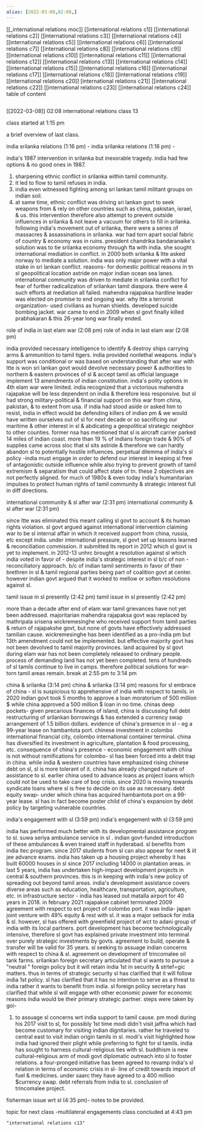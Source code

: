 ```yaml
---
alias: [2022-03-08,02:08,]
---
```

[[_international relations moc]] [[international relations c1]] [[international relations c2]] [[international relations c3]] [[international relations c4]] [[international relations c5]] [[international relations c6]] [[international relations c7]] [[international relations c8]] [[international relations c9]] [[international relations c10]]
[[international relations c11]] [[international relations c12]] [[international relations c13]] [[international relations c14]]  [[international relations c15]] [[international relations c16]] [[international relations c17]] [[international relations c18]] [[international relations c19]] [[international relations c20]]
[international relations c21]]  [[international relations c22]] [[international relations c23]] [[international relations c24]]
table of content
```toc
```

[[2022-03-08]] 02:08
international relations class 13

class started at 1:15 pm

a brief overview of last class.

india srilanka relations (1:16 pm) - 
india srilanka relations (1:16 pm) - 

india's 1987 intervention in srilanka but inexorable tragedy.
india had few options & no good ones in 1987.
1. sharpening ethnic conflict in srilanka within tamil community.
2. it led to flow to tamil refuses in india.
3. india even witnessed fighting among sri lankan tamil militant groups on indian soil.
4. at same time, ethnic conflict was driving sri lankan govt to seek weapons from & rely on other countries such as china, pakistan, israel, & us.
this intervention therefore also attempt to prevent outside influences in srilanka & not leave a vacuum for others to fill in srilanka.
following india's movement out of srilanka, there were a series of massacres & assassinations in srilanka.
war had torn apart social fabric of country & economy was in ruins.
president chandrika bandaranaike's solution was to tie srilanka economy through fta with india.
she sought international mediation in conflict.
in 2000 both srilanka & ltte asked norway to mediate a solution.
india was only major power with a vital stake in sri lankan conflict.
reasons-
for domestic political reasons in tn
sl geopolitical location astride on major indian ocean sea lanes.
international community was driven to mediate in srilanka conflict for fear of further radicalization of srilankan tamil diaspora.
there were 4 such efforts at mediation all failed.
mahendra rajapaksa hardline leader was elected on promise to end ongoing war.
why  ltte a terrorist organization-
used civilians as human shields.
developed suicide bombing jacket.
war came to end in 2009 when sl govt finally killed prabhakaran & this 26-year long war finally ended.

role of india in last elam war (2:08 pm)
role of india in last elam war (2:08 pm)

india provided necessary intelligence to identify & destroy ships carrying arms & ammunition to tamil tigers.
india provided nonlethal weapons.
india's support was conditional or was based on understanding that after war with ltte is won sri lankan govt would devolve necessary power & authorities to northern & eastern provinces of sl & accept tamil as official language implement 13 amendments of indian constitution.
india's polity options in 4th elam war were limited. 
india recognized that a victorious mahendra rajapakse will be less dependent on india & therefore less responsive.
but sl had strong military-political & financial support on this war from china, pakistan, & to extent from usa.
if india had stood aside or asked him to resist, india in effect would be defending killers of indian pm & we would have written ourselves out of sl for next decade or so sacrificing our maritime & other interest in sl & abdicating a geopolitical strategic neighbor to other counties.
former nsa has mentioned that sl is aircraft carrier parked 14 miles of indian coast.
more than 19 % of indians foreign trade & 90% of supplies came across sloc that sl sits astride & therefore we can hardly abandon sl to potentially hostile influences.
perpetual dilemma of india's  sl policy -india must engage in order to defend our interest in keeping sl free of antagonistic outside influence while also trying to prevent growth of tamil extremism & separatism that could affect state of tn.
these 2 objectives are not perfectly aligned.
for much of 1980s & even today india's humanitarian impulses to protect human rights of tamil community & strategic interest full in diff directions.

international community & sl after war (2:31 pm)
international community & sl after war (2:31 pm)

since ltte was eliminated this meant calling sl govt to account & its human rights violation.
sl govt argued against international intervention claiming war to be sl internal affair in which it received support from china, russia, etc except india.
under international pressure, sl govt set up lessons learned & reconciliation commission.
it submitted its report in 2012 which sl govt is yet to implement.
in 2012-13 unhrc  brought a resolution against sl which india voted in favor of - 
despite india's strategic interest in sl 
 b/c of non - reconciliatory approach.
 b/c of indian tamil sentiments in favor of their brethren in sl & tamil regional parties being part of coalition govt at center.
however indian govt argued that it worked to mellow or soften resolutions against sl.

tamil issue in sl presently (2:42 pm)
tamil issue in sl presently (2:42 pm)

more than a decade after end of elam war tamil grievances have not yet been addressed.
majoritarian mahendra rajapaksa govt was replaced by mathripala srisena wickremesinghe who received support from tamil parties & return of rajapakshe govt, but none of govts have effectively addressed tamilian cause.
wickremesinghe has been identified as a pro-india pm but 13th amendment could not be implemented.
but effective majority govt has not been devolved to tamil majority provinces.
land acquired by sl govt during elam war has not been completely released to ordinary people. 
process of demanding land has not yet been completed.
tens of hundreds of sl tamils continue to live in camps.
therefore political solutions for war-torn tamil areas remain.
break at 2:55 pm to 3:14 pm

china & srilanka (3:14 pm)
china & srilanka (3:14 pm)
reasons for sl embrace of china -
sl is suspicious to apprehensive of india with respect to tamils.
in 2020 indian govt took 5 months to approve a loan moratorium of 500 million $ while china approved a 500 million $ loan in no time.
chinas deep pockets- given precarious finances of island, china is discussing full debt restructuring of srilankan borrowings & has extended a currency swap arrangement of 1.5 billion dollars.
evidence of china's presence in sl - eg a 99-year lease on hambantota port.
chinese investment in colombo international financial city, colombo international container terminal.
china has diversified its investment in agriculture, plantation & food processing, etc.
consequence of china's presence - economic engagement with china is not without ramifications for colombo-
sl has been forced into a debt trap in china.
while india & western countries have emphasized rising chinese debt on sl, sl is more tolerant of it.
china has already changed nature of assistance to sl.
earlier china used to advance loans as project loans which could not be used to take care of bop crisis.
since 2020 is moving towards syndicate loans where sl is free to decide on its use as necessary.
debt equity swap- under which china has acquired hambantota port on a 99-year lease.
sl has in fact become poster child of china's expansion by debt policy by targeting vulnerable countries.

india's engagement with sl (3:59 pm)
india's engagement with sl (3:59 pm)

india has performed much better with its developmental assistance program to sl.
suwa seriya ambulance service in sl .
indian govt-funded introduction of these ambulances & even trained staff in hyderabad.
sl benefits from india itec program.
since 2017 students from sl can also appear for neet & iit jee advance exams.
india has taken up a housing project whereby it has built 60000 houses in sl since 2017 including 14000 in plantation areas.
in last 5 years, india has undertaken high-impact development projects in central &  southern provinces.
this is in keeping with india's new policy of spreading out beyond tamil areas.
india's development assistance covers diverse areas such as education, healthcare, transportation, agriculture, etc.
in infrastructure sector - india has leased out matalla airport for 40 years in 2018.
in february 2021 rajapakse cabinet terminated 2009 agreement with respect to ect project of colombo port.
it was india- japan joint venture with 49% equity & rest with sl.
it was a major setback for india & sl.
however, sl has offered with greenfield project of wct to adani group of india with its local partners.
port development has become technologically intensive, therefore sl govt has explained private investment into terminal over purely strategic investments by govts.
agreement to build, operate & transfer will be valid for 35 years.
sl seeking to assuage indian concerns with respect to china & sl.
agreement on development of trincomalee oil tank farms.
srilankan foreign secretary articulated that sl wants to pursue a "neutral " foreign policy but it will retain india 1st in security & strtef=gic matters.
thus in terms of strategic security sl has clarified that it will follow india 1st policy.
sl has clarified that it has no intention to serve as a threat to india rather it wants to benefit from india.
sl foreign policy secretary has clarified that while sl will engage with other economic power for economic reasons india would be their primary strategic partner.
steps were taken by goi-
1. to assuage sl concerns wrt india support to tamil cause.
pm modi during his 2017 visit to sl, for possibly 1st time modi didn't visit jaffna which had become customary for visiting indian dignitaries.
rather he traveled to central east to visit indian origin tamils in sl.
modi's visit highlighted how india had ignored their plight while preferring to fight for sl tamils.
india has sought to harness cultural-religious ties with sl.
buddhism is new cultural-religious arm of modi govt diplomatic outreach into sl to foster relations.
a four-pronged initiative has been agreed to revamp india's sl relation in terms of economic crisis in sl-
line of credit towards import of fuel & medicines.
under saarc they have agreed to a 400 million $currency swap.
debt referrals from india to sl.
conclusion of trincomalee project.

fisherman issue wrt sl (4:35 pm)- notes to be provided.

topic for next class -multilateral engagements
class concluded at 4:43 pm
```query
"international relations c13"
```